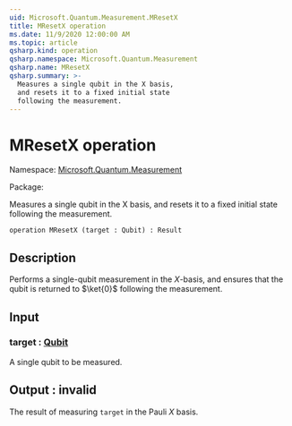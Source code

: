 ```yaml
---
uid: Microsoft.Quantum.Measurement.MResetX
title: MResetX operation
ms.date: 11/9/2020 12:00:00 AM
ms.topic: article
qsharp.kind: operation
qsharp.namespace: Microsoft.Quantum.Measurement
qsharp.name: MResetX
qsharp.summary: >-
  Measures a single qubit in the X basis,
  and resets it to a fixed initial state
  following the measurement.
---
```


# MResetX operation

Namespace: [Microsoft.Quantum.Measurement](xref:Microsoft.Quantum.Measurement)

Package: [](https://nuget.org/packages/)


Measures a single qubit in the X basis,and resets it to a fixed initial statefollowing the measurement.

```qsharp
operation MResetX (target : Qubit) : Result
```


## Description

Performs a single-qubit measurement in the $X$-basis,and ensures that the qubit is returned to $\ket{0}$following the measurement.

## Input

### target : [Qubit](xref:microsoft.quantum.lang-ref.qubit)

A single qubit to be measured.



## Output : __invalid<Result>__

The result of measuring `target` in the Pauli $X$ basis.